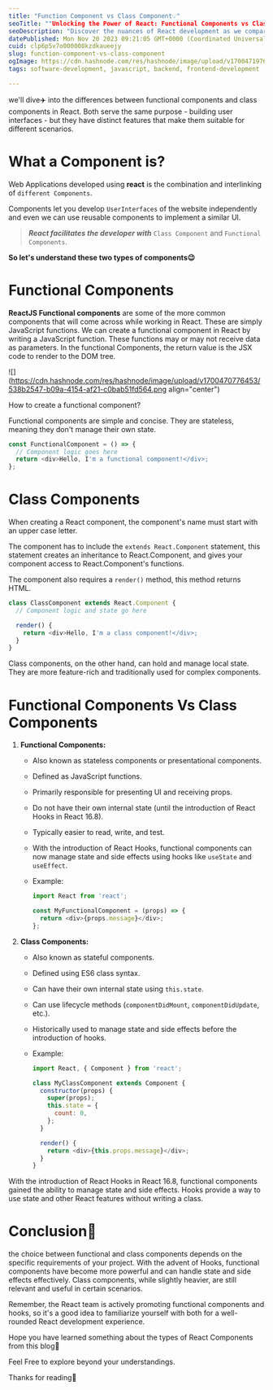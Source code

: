 ```yaml
---
title: "Function Component vs Class Component💡"
seoTitle: ""Unlocking the Power of React: Functional Components vs Class Componen"
seoDescription: "Discover the nuances of React development as we compare functional components with class components. Dive into the strengths, use cases, and considerations"
datePublished: Mon Nov 20 2023 09:21:05 GMT+0000 (Coordinated Universal Time)
cuid: clp6p5v7o000008kzdkaueejy
slug: function-component-vs-class-component
ogImage: https://cdn.hashnode.com/res/hashnode/image/upload/v1700471976312/25d185e6-cf93-4ec5-a3fd-b0559f01b200.png
tags: software-development, javascript, backend, frontend-development

---
```


we'll dive✈️ into the differences between functional components and class components in React. Both serve the same purpose - building user interfaces - but they have distinct features that make them suitable for different scenarios.

# What a Component is?

Web Applications developed using **react** is the combination and interlinking of `different Components`.

Components let you develop `UserInterfaces` of the website independently and even we can use reusable components to implement a similar UI.

> ***React facilitates the developer with*** `Class Component` and `Functional Components`.

**So let's understand these two types of components😉**

# **Functional Components**

**ReactJS Functional components** are some of the more common components that will come across while working in React. These are simply JavaScript functions. We can create a functional component in React by writing a JavaScript function. These functions may or may not receive data as parameters. In the functional Components, the return value is the JSX code to render to the DOM tree.

![](https://cdn.hashnode.com/res/hashnode/image/upload/v1700470776453/538b2547-b09a-4154-af21-c0bab51fd564.png align="center")

How to create a functional component?

Functional components are simple and concise. They are stateless, meaning they don't manage their own state.

```javascript
const FunctionalComponent = () => {
  // Component logic goes here
  return <div>Hello, I'm a functional component!</div>;
};
```

# Class Components

When creating a React component, the component's name must start with an upper case letter.

The component has to include the `extends React.Component` statement, this statement creates an inheritance to React.Component, and gives your component access to React.Component's functions.

The component also requires a `render()` method, this method returns HTML.

```javascript
class ClassComponent extends React.Component {
  // Component logic and state go here

  render() {
    return <div>Hello, I'm a class component!</div>;
  }
}
```

Class components, on the other hand, can hold and manage local state. They are more feature-rich and traditionally used for complex components.

# Functional Components Vs Class Components

1. **Functional Components:**
    
    * Also known as stateless components or presentational components.
        
    * Defined as JavaScript functions.
        
    * Primarily responsible for presenting UI and receiving props.
        
    * Do not have their own internal state (until the introduction of React Hooks in React 16.8).
        
    * Typically easier to read, write, and test.
        
    * With the introduction of React Hooks, functional components can now manage state and side effects using hooks like `useState` and `useEffect`.
        
    * Example:
        
        ```javascript
        import React from 'react';
        
        const MyFunctionalComponent = (props) => {
          return <div>{props.message}</div>;
        };
        ```
        
2. **Class Components:**
    
    * Also known as stateful components.
        
    * Defined using ES6 class syntax.
        
    * Can have their own internal state using `this.state`.
        
    * Can use lifecycle methods (`componentDidMount`, `componentDidUpdate`, etc.).
        
    * Historically used to manage state and side effects before the introduction of hooks.
        
    * Example:
        
        ```javascript
        import React, { Component } from 'react';
        
        class MyClassComponent extends Component {
          constructor(props) {
            super(props);
            this.state = {
              count: 0,
            };
          }
        
          render() {
            return <div>{this.props.message}</div>;
          }
        }
        ```
        

With the introduction of React Hooks in React 16.8, functional components gained the ability to manage state and side effects. Hooks provide a way to use state and other React features without writing a class.

# **Conclusion🧨**

the choice between functional and class components depends on the specific requirements of your project. With the advent of Hooks, functional components have become more powerful and can handle state and side effects effectively. Class components, while slightly heavier, are still relevant and useful in certain scenarios.

Remember, the React team is actively promoting functional components and hooks, so it's a good idea to familiarize yourself with both for a well-rounded React development experience.

Hope you have learned something about the types of React Components from this blog🤗

Feel Free to explore beyond your understandings.

Thanks for reading💖